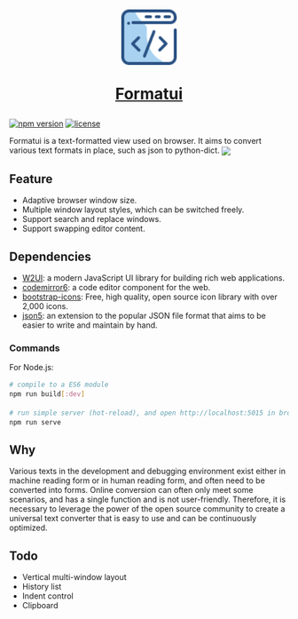 <a href="https://github.com/imssyang/formatui">
  <h1 align="center">
    <picture>
	  <img alt="Formatui" src="https://github.com/imssyang/formatui/blob/main/src/img/formatui.svg" width="100" />
    </picture>
    <p>Formatui</p>
  </h1>
</a>

[![npm version](https://img.shields.io/npm/v/formatui.svg)](https://www.npmjs.com/package/formatui)
[![license](https://img.shields.io/npm/l/formatui.svg)](https://github.com/imssyang/formatui/blob/main/LICENSE.md)

Formatui is a text-formatted view used on browser. It aims to convert various text formats in place, such as json to python-dict.
<img align="center" width="1147px" src="https://github.com/imssyang/formatui/blob/main/snapshot/layout-3.png">

## Feature

- Adaptive browser window size.
- Multiple window layout styles, which can be switched freely.
- Support search and replace windows.
- Support swapping editor content.

## Dependencies

* [W2UI](https://github.com/vitmalina/w2ui): a modern JavaScript UI library for building rich web applications.
* [codemirror6](https://codemirror.net/): a code editor component for the web.
* [bootstrap-icons](https://icons.getbootstrap.com/): Free, high quality, open source icon library with over 2,000 icons.
* [json5](https://json5.org/): an extension to the popular JSON file format that aims to be easier to write and maintain by hand.

### Commands

For Node.js:

```bash
# compile to a ES6 module
npm run build[:dev]

# run simple server (hot-reload), and open http://localhost:5015 in browser
npm run serve
```

## Why

Various texts in the development and debugging environment exist either in machine reading form or in human reading form, and often need to be converted into forms. Online conversion can often only meet some scenarios, and has a single function and is not user-friendly. Therefore, it is necessary to leverage the power of the open source community to create a universal text converter that is easy to use and can be continuously optimized.

## Todo

- Vertical multi-window layout
- History list
- Indent control
- Clipboard

